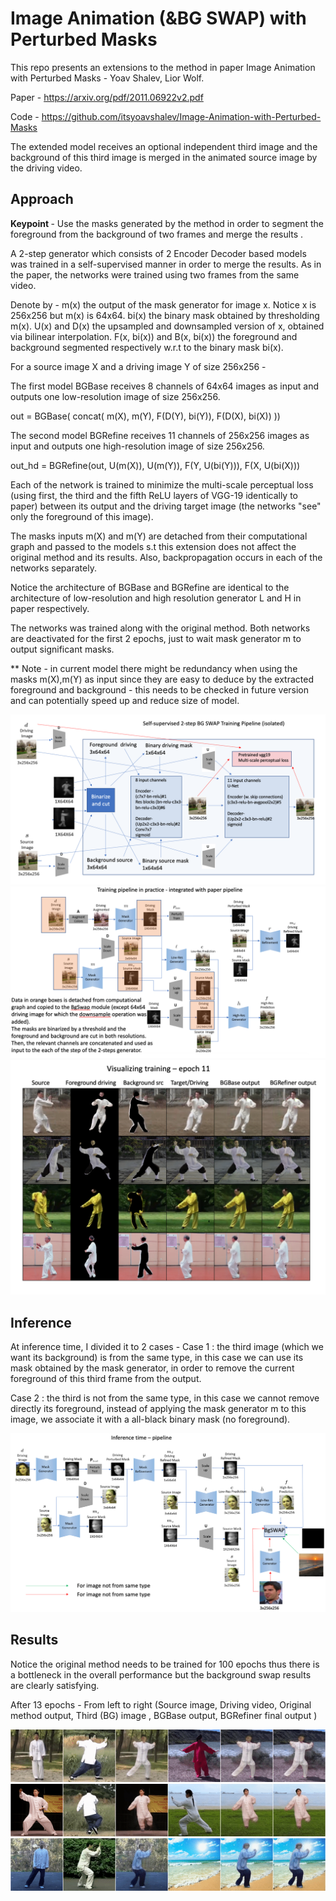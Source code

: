 <h1> Image Animation (&BG SWAP) with Perturbed Masks </h1>


This repo presents an extensions to the method in paper Image Animation with Perturbed Masks - Yoav Shalev, Lior Wolf.


Paper - https://arxiv.org/pdf/2011.06922v2.pdf


Code - https://github.com/itsyoavshalev/Image-Animation-with-Perturbed-Masks

The extended model receives an optional independent third image and the background of this third image is merged in the animated source image by the driving video.


<h2> Approach </h2>


<b> Keypoint </b> - Use the masks generated by the method in order to segment the foreground from the background of two frames and merge the results .


A 2-step generator which consists of 2 Encoder Decoder based models was trained in a self-supervised manner in order to merge the results. As in the paper, the networks were trained using two frames from the same video.


Denote by  - m(x) the output of the mask generator for image x. Notice x is 256x256 but m(x) is 64x64.
            bi(x) the binary mask obtained by thresholding m(x).
            U(x) and D(x) the upsampled and downsampled version of x, obtained via bilinear interpolation.
            F(x, bi(x)) and B(x, bi(x)) the foreground and background segmented respectively w.r.t to the binary mask bi(x).


For a source image X and a driving image Y of size 256x256 -


The first model BGBase receives 8 channels of 64x64 images as input and outputs one low-resolution image of size 256x256.


out = BGBase(  concat( m(X), m(Y), F(D(Y), bi(Y)), F(D(X), bi(X)) ))


The second model BGRefine receives 11 channels of 256x256 images as input and outputs one high-resolution image of size 256x256.


out_hd = BGRefine(out, U(m(X)), U(m(Y)),  F(Y, U(bi(Y))), F(X, U(bi(X)))


Each of the network is trained to minimize the multi-scale perceptual loss (using first, the third and the fifth ReLU layers of VGG-19 identically to paper) between its output and the driving target image (the networks "see" only the foreground of this image).


The masks inputs m(X) and m(Y) are detached from their computational graph and passed to the models s.t this extension does not affect the original method and its results.
Also, backpropagation occurs in each of the networks separately.


Notice the architecture of BGBase and BGRefine are identical to the architecture of low-resolution and high resolution generator L and H in paper respectively.


The networks was trained along with the original method. Both networks are deactivated for the first 2 epochs, just to wait mask generator m to output significant masks. 


** Note - in current model there might be redundancy when using the masks m(X),m(Y) as input since they are easy to deduce by the extracted foreground and background - this needs to be checked in future version and can potentially speed up and reduce size of model.


![Alt text](imgs/isolated.png?raw=true "pipeline")
![Alt text](imgs/original.png?raw=true "original")
![Alt text](imgs/epoch_11.png?raw=true "epoch 11")

<h2> Inference </h2>

At inference time, I divided it to 2 cases - 
Case 1 : the third image (which we want its background) is from the same type, in this case we can use its mask obtained by the mask generator, in order to remove the current 
foreground of this third frame from the output.

Case 2 : the third is not from the same type, in this case we cannot remove directly its foreground, instead of applying the mask generator m to this image, we associate it with a all-black binary mask (no foreground).

![Alt text](imgs/inference.png?raw=true "pipeline")

<h2> Results </h2>

Notice the original method needs to be trained for 100 epochs thus there is a bottleneck in the overall performance but the background swap results are clearly satisfying.


After 13 epochs - From left to right
 (Source image, Driving video, Original method output, Third (BG) image , BGBase output, BGRefiner final output )

![Alt Text](imgs/out1.gif)
![Alt Text](imgs/out2.gif)
![Alt Text](imgs/out3.gif)



